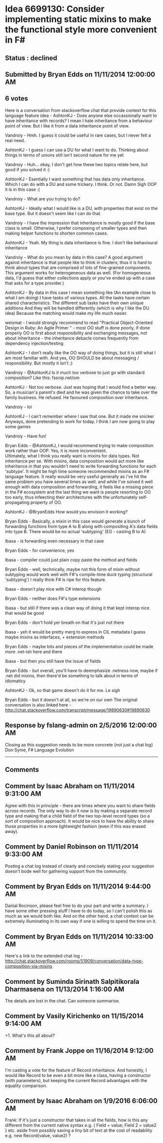# Idea 6699130: Consider implementing static mixins to make the functional style more convenient in F# #

## Status : declined

## Submitted by Bryan Edds on 11/11/2014 12:00:00 AM

## 6 votes

Here is a conversation from stackoverflow chat that provide context for this language feature idea -
AshtonKJ -
Does anyone else occassionally want to have inheritance with records?
I mean I hate inheritance from a behaviour point of view. But I like it from a data inheritance point of view.

Vandroiy -
Hmh. I guess it could be useful in rare cases, but I never felt a real need.

AshtonKJ -
I guess I can use a DU for what I want to do. Thinking about things in terms of unions still isn't second nature for me yet

Vandroiy -
Huh... okay, I don't get how these two topics relate here, but good if you solved it :)

AshtonKJ -
Esentially I want something that has data only inheritance.
Which I can do with a DU and some trickery.
I think.
Or not.
Damn
Sigh
OOP it is in this case :(

Vandroiy -
What are you trying to do?

AshtonKJ -
Ideally what I would like is a DU, with properties that exist on the base type.
But it doesn't seem like I can do that.

Vandroiy -
I have the impression that inheritance is mostly good if the base class is small. Otherwise, I prefer composing of smaller types and then making helper functions to shorten common cases.

AshtonKJ -
Yeah. My thing is data inheritance is fine. I don't like behavioural inheritance

Vandroiy -
What do you mean by data in this case? A good argument against inheritance is that people like to think in clusters; thus it is hard to think about types that are comprised of lots of fine-grained components. This argument works for heterogeneous data as well. (For homogeneous data, I'd guess that either collections apply or you've ended up with a case that asks for a type provider.)

AshtonKJ -
By data in this case I mean something like
(An example close to what I am doing)
I have tasks of various types. All the tasks have certain shared characteristics. The different sub tasks have their own unique additions
And they will be handled differently (which is why I like the DU idea)
Because the matching would make my life much easier.

weismat -
I would strongly recommend to read "Practical Object-Oriented Design in Ruby: An Agile Primer " - most OO stuff is done poorly, if done properly OO is first about responsibility and exchanging messages, not about inheritance - the inheritance debacle comes frequently from dependency injection/testing

AshtonKJ -
I don't really like the OO way of doing things, but it is still what I am most familiar with. And yes, OO SHOULD be about messaging / responsibility. But mostly it isn't
;)

Vandroiy -
@AshtonKJ Is it much too verbose to just go with standard composition? Like this: fssnip.net/om

AshtonKJ -
Not too verbose. Just was hoping that I would find a better way.
So, a musician's parent's died and he was given the chance to take over the family business. He refused. He favoured composition over inheritance.

Vandroiy -
lol

AshtonKJ -
I can't remember where I saw that one. But it made me snicker
Anyways, done pretending to work for today. I think I am now going to play some games

Vandroiy -
Have fun!

Bryan Edds -
@AshtonKJ, I would recommend trying to make composition work rather than OOP.
Yes, it is more inconvenient.\
Ultimately, what I think you really want is mixins for data types.
Not inheritance per se.
With mixins, data composition would act more like inheritance in that you wouldn't need to write forwarding functions for each 'subtype'.
It might be high time someone recommended mixins as an F# language feature.
It really would be very useful generally as i've hit the same problem you have several times as well.
and while I've solved it well enough with data composition and forwarding, it feels like a missing piece in the F# ecosystem
and the last thing we want is people resorting to OO too early, thus infeecting their architectures with the unfortunately self-propagating property of OO.

AshtonKJ -
@BryanEdds How would you envision it working?

Bryan Edds -
Basically, a mixin in this case would generate a bunch of forwarding functions from type A to B along with compositing A's data fields into type B.
There would be no actual 'subtyping' (EG - casting B to A)

Ibasa -
is forwarding even necessary in that case

Bryan Edds -
for convenience, yes

Ibasa -
compiler could just plain copy paste the method and fields

Bryan Edds -
well, technically, maybe not
this form of mixin without subtyping would work well with F#'s compile-time duck typing (structural 'subtyping')
I really think F# is ripe for this feature.

Ibasa -
doesn't play nice with C# interop though

Bryan Edds -
neither does F#'s type extensions

Ibasa -
but still if there was a clean way of doing it that kept interop nice that would be good

Bryan Edds -
don't hold yer breath on that
it's just not there

Ibasa -
yeh it would be pretty merg to express in CIL metadata
I guess maybe mixins as interfaces, + extension methods

Bryan Edds -
maybe bits and pieces of the implementation could be made more .net-ish here and there

Ibasa -
but then you still have the issue of fields

Bryan Edds -
but overall, you'll have to deemphasize .netness
now, maybe if .net did mixins, then there'd be something to talk about in terms of idiomaticy

AshtonKJ -
Ok, so that game doesn't do it for me. Le sigh

Bryan Edds -
but it doesn't at all, so we're on our own
The original conversation is also linked here - http://chat.stackoverflow.com/transcript/message/19890630#19890630



## Response by fslang-admin on 2/5/2016 12:00:00 AM

Closing as this suggestion needs to be more concrete (not just a chat log)
Don Syme, F# Language Evolution

------------------------
## Comments


## Comment by Isaac Abraham on 11/11/2014 9:31:00 AM
Agree with this in principle - there are times where you want to share fields across records. The only way to do it now is by making a separate record type and making that a child field of the two top-level record types (so a sort of composition approach). It would be nice to have the ability to share those properties in a more lightweight fashion (even if this was erased away).


## Comment by Daniel Robinson on 11/11/2014 9:33:00 AM
Posting a chat log instead of clearly and concisely stating your suggestion doesn't bode well for gathering support from the community.


## Comment by Bryan Edds on 11/11/2014 9:44:00 AM
Danial Rocinson, please feel free to do your part and write a summary. I have some other pressing stuff I have to do today, so I can't polish this as much as we would both like. And on the other hand, a chat context can be extremely illuminating in its own way if one is willing to spend the time on it.


## Comment by Bryan Edds on 11/11/2014 10:33:00 AM
Here's a link to the extended chat log -
http://chat.stackoverflow.com/rooms/51909/conversation/data-type-composition-via-mixins


## Comment by Suminda Sirinath Salpitikorala Dharmasena on 11/13/2014 1:16:00 AM
The details are lost in the chat. Can someone summarise.


## Comment by Vasily Kirichenko on 11/15/2014 9:14:00 AM
+1. What's this all about?


## Comment by Frank Joppe on 11/16/2014 9:12:00 AM
I'm casting a vote for the feature of Record inheritance. And honestly, I would like Record to be even a bit more like a class, having a constructor (with parameters), but keeping the current Record advantages with the equality comparison.


## Comment by Isaac Abraham on 1/9/2016 6:06:00 AM
Frank: If it's just a constructor that takes in all the fields, how is this any different from the current native syntax e.g. { Field = value; Field 2 = value2 } etc. aside from possibly saving a tiny bit of text at the cost of readability e.g. new Record(value, value2) ?

